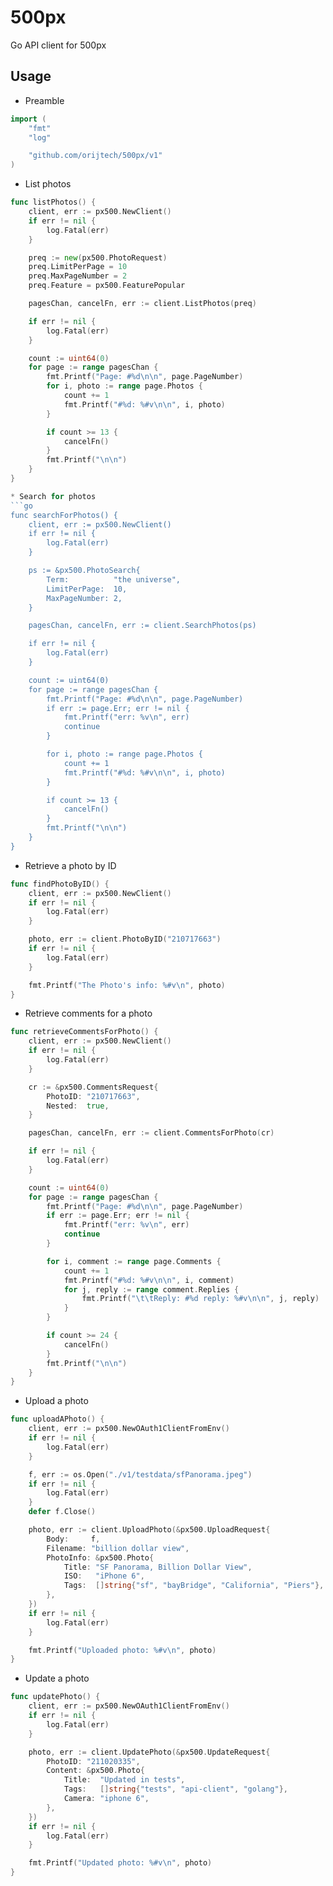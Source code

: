 # 500px
Go API client for 500px

## Usage

* Preamble
```go
import (
	"fmt"
	"log"

	"github.com/orijtech/500px/v1"
)
```

* List photos
```go
func listPhotos() {
	client, err := px500.NewClient()
	if err != nil {
		log.Fatal(err)
	}

	preq := new(px500.PhotoRequest)
	preq.LimitPerPage = 10
	preq.MaxPageNumber = 2
	preq.Feature = px500.FeaturePopular

	pagesChan, cancelFn, err := client.ListPhotos(preq)

	if err != nil {
		log.Fatal(err)
	}

	count := uint64(0)
	for page := range pagesChan {
		fmt.Printf("Page: #%d\n\n", page.PageNumber)
		for i, photo := range page.Photos {
			count += 1
			fmt.Printf("#%d: %#v\n\n", i, photo)
		}

		if count >= 13 {
			cancelFn()
		}
		fmt.Printf("\n\n")
	}
}

* Search for photos
```go
func searchForPhotos() {
	client, err := px500.NewClient()
	if err != nil {
		log.Fatal(err)
	}

	ps := &px500.PhotoSearch{
		Term:          "the universe",
		LimitPerPage:  10,
		MaxPageNumber: 2,
	}

	pagesChan, cancelFn, err := client.SearchPhotos(ps)

	if err != nil {
		log.Fatal(err)
	}

	count := uint64(0)
	for page := range pagesChan {
		fmt.Printf("Page: #%d\n\n", page.PageNumber)
		if err := page.Err; err != nil {
			fmt.Printf("err: %v\n", err)
			continue
		}

		for i, photo := range page.Photos {
			count += 1
			fmt.Printf("#%d: %#v\n\n", i, photo)
		}

		if count >= 13 {
			cancelFn()
		}
		fmt.Printf("\n\n")
	}
}
```

* Retrieve a photo by ID
```go
func findPhotoByID() {
	client, err := px500.NewClient()
	if err != nil {
		log.Fatal(err)
	}

	photo, err := client.PhotoByID("210717663")
	if err != nil {
		log.Fatal(err)
	}

	fmt.Printf("The Photo's info: %#v\n", photo)
}

```

* Retrieve comments for a photo
```go
func retrieveCommentsForPhoto() {
	client, err := px500.NewClient()
	if err != nil {
		log.Fatal(err)
	}

	cr := &px500.CommentsRequest{
		PhotoID: "210717663",
		Nested:  true,
	}

	pagesChan, cancelFn, err := client.CommentsForPhoto(cr)

	if err != nil {
		log.Fatal(err)
	}

	count := uint64(0)
	for page := range pagesChan {
		fmt.Printf("Page: #%d\n\n", page.PageNumber)
		if err := page.Err; err != nil {
			fmt.Printf("err: %v\n", err)
			continue
		}

		for i, comment := range page.Comments {
			count += 1
			fmt.Printf("#%d: %#v\n\n", i, comment)
			for j, reply := range comment.Replies {
				fmt.Printf("\t\tReply: #%d reply: %#v\n\n", j, reply)
			}
		}

		if count >= 24 {
			cancelFn()
		}
		fmt.Printf("\n\n")
	}
}
```

* Upload a photo
```go
func uploadAPhoto() {
	client, err := px500.NewOAuth1ClientFromEnv()
	if err != nil {
		log.Fatal(err)
	}

	f, err := os.Open("./v1/testdata/sfPanorama.jpeg")
	if err != nil {
		log.Fatal(err)
	}
	defer f.Close()

	photo, err := client.UploadPhoto(&px500.UploadRequest{
		Body:     f,
		Filename: "billion dollar view",
		PhotoInfo: &px500.Photo{
			Title: "SF Panorama, Billion Dollar View",
			ISO:   "iPhone 6",
			Tags:  []string{"sf", "bayBridge", "California", "Piers"},
		},
	})
	if err != nil {
		log.Fatal(err)
	}

	fmt.Printf("Uploaded photo: %#v\n", photo)
}
```

* Update a photo
```go
func updatePhoto() {
	client, err := px500.NewOAuth1ClientFromEnv()
	if err != nil {
		log.Fatal(err)
	}

	photo, err := client.UpdatePhoto(&px500.UpdateRequest{
		PhotoID: "211020335",
		Content: &px500.Photo{
			Title:  "Updated in tests",
			Tags:   []string{"tests", "api-client", "golang"},
			Camera: "iphone 6",
		},
	})
	if err != nil {
		log.Fatal(err)
	}

	fmt.Printf("Updated photo: %#v\n", photo)
}
```
